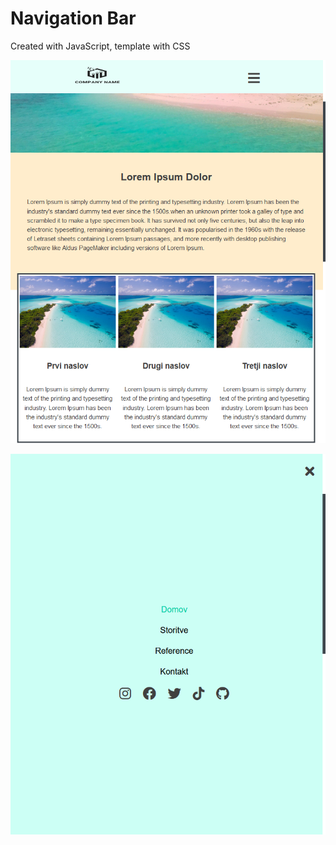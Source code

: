 # Navigation Bar

Created with JavaScript, template with CSS 

![](screenshots/open.png)


![](screenshots/close.png)
